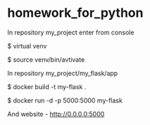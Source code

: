 # homework_for_python
In repository my_project enter from console

$ virtual venv

$ source venv/bin/avtivate

In repository my_project/my_flask/app

$ docker build -t my-flask .

$ docker run -d -p 5000:5000 my-flask

And website - http://0.0.0.0:5000
